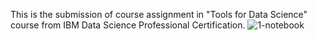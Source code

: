 This is the submission of course assignment in "Tools for Data Science" course from IBM Data Science Professional Certification.
![1-notebook](https://github.com/user-attachments/assets/13ee871d-8c2d-4f98-8474-7a4fd95d238d)
